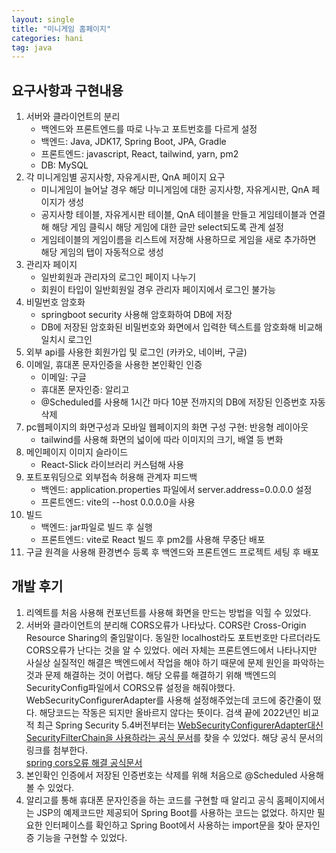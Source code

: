 ```yaml
---
layout: single
title: "미니게임 홈페이지"
categories: hani
tag: java
---
```


## 요구사항과 구현내용
1. 서버와 클라이언트의 분리
    - 백엔드와 프론트엔드를 따로 나누고 포트번호를 다르게 설정
    - 백엔드: Java, JDK17, Spring Boot, JPA, Gradle
    - 프론트엔드: javascript, React, tailwind, yarn, pm2
    - DB: MySQL
2. 각 미니게임별 공지사항, 자유게시판, QnA 페이지 요구
    - 미니게임이 늘어날 경우 해당 미니게임에 대한 공지사항, 자유게시판, QnA 페이지가 생성
    - 공지사항 테이블, 자유게시판 테이블, QnA 테이블을 만들고 게임테이블과 연결해 해당 게임 클릭시 해당 게임에 대한 글만 select되도록 관계 설정
    - 게임테이블의 게임이름을 리스트에 저장해 사용하므로 게임을 새로 추가하면 해당 게임의 탭이 자동적으로 생성
3. 관리자 페이지
    - 일반회원과 관리자의 로그인 페이지 나누기
    - 회원이 타입이 일반회원일 경우 관리자 페이지에서 로그인 불가능
4. 비밀번호 암호화
    - springboot security 사용해 암호화하여 DB에 저장
    - DB에 저장된 암호화된 비밀번호와 화면에서 입력한 텍스트를 암호화해 비교해 일치시 로그인
5. 외부 api를 사용한 회원가입 및 로그인 (카카오, 네이버, 구글)
6. 이메일, 휴대폰 문자인증을 사용한 본인확인 인증
    - 이메일: 구글
    - 휴대폰 문자인증: 알리고
    - @Scheduled를 사용해 1시간 마다 10분 전까지의 DB에 저장된 인증번호 자동삭제
7. pc웹페이지의 화면구성과 모바일 웹페이지의 화면 구성 구현: 반응형 레이아웃
    - tailwind를 사용해 화면의 넓이에 따라 이미지의 크기, 배열 등 변화
8. 메인페이지 이미지 슬라이드
    - React-Slick 라이브러리 커스텀해 사용
9. 포트포워딩으로 외부접속 허용해 관계자 피드백
    - 백엔드: application.properties 파일에서 server.address=0.0.0.0 설정
    - 프론트엔드: vite의 --host 0.0.0.0을 사용
10. 빌드
    - 백엔드: jar파일로 빌드 후 실행
    - 프론트엔드: vite로 React 빌드 후 pm2를 사용해 무중단 배포
11. 구글 원격을 사용해 환경변수 등록 후 백엔드와 프론트엔드 프로젝트 세팅 후 배포

## 개발 후기
1. 리엑트를 처음 사용해 컨포넌트를 사용해 화면을 만드는 방법을 익힐 수 있었다.
2. 서버와 클라이언트의 분리해 CORS오류가 나타났다. 
CORS란 Cross-Origin Resource Sharing의 줄임말이다. 동일한 localhost라도 포트번호만 다르더라도 CORS오류가 난다는 것을 알 수 있었다. 에러 자체는 프론트엔드에서 나타나지만 사실상 실질적인 해결은 백엔드에서 작업을 해야 하기 때문에 문제 원인을 파악하는 것과 문제 해결하는 것이 어렵다. 해당 오류를 해결하기 위해 백엔드의 SecurityConfig파일에서 CORS오류 설정을 해줘야했다.  
WebSecurityConfigurerAdapter를 사용해 설정해주었는데 코드에 중간줄이 떴다. 해당코드는 작동은 되지만 올바르지 않다는 뜻이다. 검색 끝에 2022년인 비교적 최근 Spring Security 5.4버전부터는 <u>WebSecurityConfigurerAdapter대신 SecurityFilterChain을 사용하라는 공식 문서</u>를 찾을 수 있었다. 해당 공식 문서의 링크를 첨부한다.  
[spring cors오류 해결 공식문서](https://spring.io/blog/2022/02/21/spring-security-without-the-websecurityconfigureradapter)
3. 본인확인 인증에서 저장된 인증번호는 삭제를 위해 처음으로 @Scheduled 사용해볼 수 있었다.
4. 알리고를 통해 휴대폰 문자인증을 하는 코드를 구현할 때 알리고 공식 홈페이지에서는 JSP의 예제코드만 제공되어 Spring Boot를 사용하는 코드는 없었다. 하지만 필요한 인터페이스를 확인하고 Spring Boot에서 사용하는 import문을 찾아 문자인증 기능을 구현할 수 있었다.